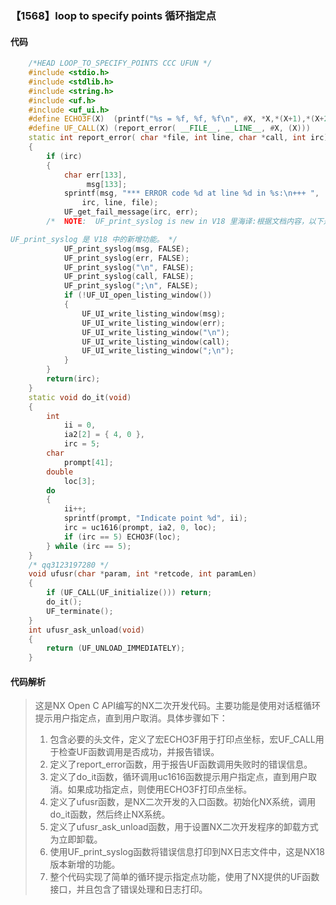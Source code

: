 ### 【1568】loop to specify points 循环指定点

#### 代码

```cpp
    /*HEAD LOOP_TO_SPECIFY_POINTS CCC UFUN */  
    #include <stdio.h>  
    #include <stdlib.h>  
    #include <string.h>  
    #include <uf.h>  
    #include <uf_ui.h>  
    #define ECHO3F(X)  (printf("%s = %f, %f, %f\n", #X, *X,*(X+1),*(X+2)))  
    #define UF_CALL(X) (report_error( __FILE__, __LINE__, #X, (X)))  
    static int report_error( char *file, int line, char *call, int irc)  
    {  
        if (irc)  
        {  
            char err[133],  
                 msg[133];  
            sprintf(msg, "*** ERROR code %d at line %d in %s:\n+++ ",  
                irc, line, file);  
            UF_get_fail_message(irc, err);  
        /*  NOTE:  UF_print_syslog is new in V18 里海译:根据文档内容，以下是关键信息的译文：

UF_print_syslog 是 V18 中的新增功能。 */  
            UF_print_syslog(msg, FALSE);  
            UF_print_syslog(err, FALSE);  
            UF_print_syslog("\n", FALSE);  
            UF_print_syslog(call, FALSE);  
            UF_print_syslog(";\n", FALSE);  
            if (!UF_UI_open_listing_window())  
            {  
                UF_UI_write_listing_window(msg);  
                UF_UI_write_listing_window(err);  
                UF_UI_write_listing_window("\n");  
                UF_UI_write_listing_window(call);  
                UF_UI_write_listing_window(";\n");  
            }  
        }  
        return(irc);  
    }  
    static void do_it(void)  
    {  
        int  
            ii = 0,  
            ia2[2] = { 4, 0 },  
            irc = 5;  
        char  
            prompt[41];  
        double  
            loc[3];  
        do  
        {  
            ii++;  
            sprintf(prompt, "Indicate point %d", ii);  
            irc = uc1616(prompt, ia2, 0, loc);  
            if (irc == 5) ECHO3F(loc);  
        } while (irc == 5);  
    }  
    /* qq3123197280 */  
    void ufusr(char *param, int *retcode, int paramLen)  
    {  
        if (UF_CALL(UF_initialize())) return;  
        do_it();  
        UF_terminate();  
    }  
    int ufusr_ask_unload(void)  
    {  
        return (UF_UNLOAD_IMMEDIATELY);  
    }

```

#### 代码解析

> 这是NX Open C API编写的NX二次开发代码。主要功能是使用对话框循环提示用户指定点，直到用户取消。具体步骤如下：
>
> 1. 包含必要的头文件，定义了宏ECHO3F用于打印点坐标，宏UF_CALL用于检查UF函数调用是否成功，并报告错误。
> 2. 定义了report_error函数，用于报告UF函数调用失败时的错误信息。
> 3. 定义了do_it函数，循环调用uc1616函数提示用户指定点，直到用户取消。如果成功指定点，则使用ECHO3F打印点坐标。
> 4. 定义了ufusr函数，是NX二次开发的入口函数。初始化NX系统，调用do_it函数，然后终止NX系统。
> 5. 定义了ufusr_ask_unload函数，用于设置NX二次开发程序的卸载方式为立即卸载。
> 6. 使用UF_print_syslog函数将错误信息打印到NX日志文件中，这是NX18版本新增的功能。
> 7. 整个代码实现了简单的循环提示指定点功能，使用了NX提供的UF函数接口，并且包含了错误处理和日志打印。
>
